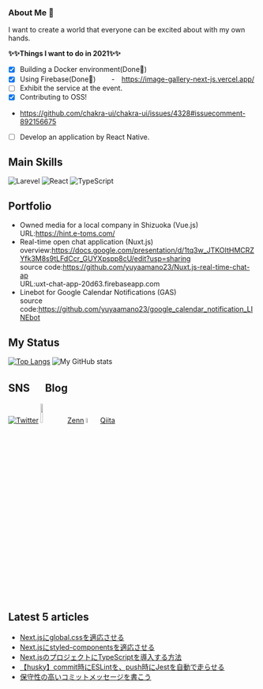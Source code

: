 ### About Me 👋

I want to create a world that everyone can be excited about with my own hands.

**✨✨Things I want to do in 2021✨✨**<br>

- [x] Building a Docker environment(Done💪)
- [x] Using Firebase(Done💪)
      　　-　https://image-gallery-next-js.vercel.app/
- [ ] Exhibit the service at the event.
- [x] Contributing to OSS!
- https://github.com/chakra-ui/chakra-ui/issues/4328#issuecomment-892156675
- [ ] Develop an application by React Native.

## Main Skills

![Larevel](https://www.vectorlogo.zone/logos/laravel/laravel-icon.svg)
![React](https://www.vectorlogo.zone/logos/reactjs/reactjs-icon.svg)
![TypeScript](https://www.vectorlogo.zone/logos/typescriptlang/typescriptlang-icon.svg)

## Portfolio

- Owned media for a local company in Shizuoka (Vue.js)<br>
  URL:https://hint.e-toms.com/ <br>
- Real-time open chat application (Nuxt.js) <br>
  overview:https://docs.google.com/presentation/d/1tq3w_JTKOItHMCRZYfk3M8s9tLFdCcr_GUYXpspp8cU/edit?usp=sharing <br>
  source code:https://github.com/yuyaamano23/Nuxt.js-real-time-chat-ap <br>
  URL:uxt-chat-app-20d63.firebaseapp.com <br>
- Linebot for Google Calendar Notifications (GAS) <br>
  source code:https://github.com/yuyaamano23/google_calendar_notification_LINEbot <br>

## My Status

[![Top Langs](https://github-readme-stats.vercel.app/api/top-langs/?username=yuyaamano23&layout=compact)](https://github.com/yuyaamano23)
![My GitHub stats](https://github-readme-stats.vercel.app/api?username=yuyaamano23&show_icons=true&theme=flag-india)

## SNS 　 Blog

[![Twitter](https://www.vectorlogo.zone/logos/twitter/twitter-ar21.svg)](https://twitter.com/Yuya2218)
<img src="https://user-images.githubusercontent.com/58542696/107915561-0f7d7080-6fa8-11eb-97f3-0f92cdb4ca71.png" width="10%">
[Zenn](https://zenn.dev/yuyaamano23)
<img src="https://user-images.githubusercontent.com/58542696/107916312-73ecff80-6fa9-11eb-8c7d-f60763c7374c.png" width="5%">
[Qiita](https://qiita.com/Yuya2218)

## Latest 5 articles

<!-- LATEST_ARTICLES_START -->
- [Next.jsにglobal.cssを適応させる](https://zenn.dev/yuyaamano23/articles/1661278dfe650f)
- [Next.jsにstyled-componentsを適応させる](https://zenn.dev/yuyaamano23/articles/ce2d5fdf56e7b6)
- [Next.jsのプロジェクトにTypeScriptを導入する方法](https://zenn.dev/yuyaamano23/articles/ca8648b395551a)
- [【husky】commit時にESLintを、push時にJestを自動で走らせる](https://zenn.dev/yuyaamano23/articles/4856c45c3d3db1)
- [保守性の高いコミットメッセージを書こう](https://zenn.dev/yuyaamano23/articles/d7b9e39d3619bd)
<!-- LATEST_ARTICLES_END -->

